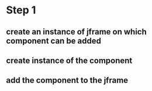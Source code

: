 # Step 1

## create an instance of jframe on which component can be added

## create instance of the component

## add the component to the jframe
